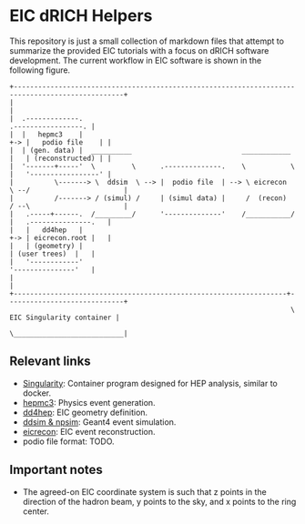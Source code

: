 # EIC dRICH Helpers
This repository is just a small collection of markdown files that attempt to summarize the provided EIC tutorials with a focus on dRICH software development.
The current workflow in EIC software is shown in the following figure.
```
+-------------------------------------------------------------------------------------------------+
|                                                                                                 |
|  .-------------.                                                            .-----------------. |
|  |   hepmc3    |                                                        +-> |   podio file    | |
|  | (gen. data) |  __________                           ____________     |   | (reconstructed) | |
|  '-------+-----'  \         \      .--------------.    \           \    |   '-----------------' |
|          \-------> \  ddsim  \ --> |  podio file  | --> \ eicrecon  \ --/                       |
|          /-------> / (simul) /     | (simul data) |     /  (recon)  / --\                       |
|   .-----+------.  /_________/      '--------------'    /___________/    |   .---------------.   |
|   |   dd4hep   |                                                        +-> | eicrecon.root |   |
|   | (geometry) |                                                            | (user trees)  |   |
|   '------------'                                                            '---------------'   |
|                                                                                                 |
+-------------------------------------------------------------------+-----------------------------+
                                                                     \  EIC Singularity container |
                                                                      \___________________________|
```

## Relevant links
* [Singularity](docs/singularity.md): Container program designed for HEP analysis, similar to docker.
* [hepmc3](docs/hepmc3.md):           Physics event generation.
* [dd4hep](docs/dd4hep.md):           EIC geometry definition.
* [ddsim & npsim](docs/ddsim.md):     Geant4 event simulation.
* [eicrecon](TODO):                   EIC event reconstruction.
* podio file format:                  TODO.

## Important notes
* The agreed-on EIC coordinate system is such that z points in the direction of the hadron beam, y points to the sky, and x points to the ring center.
